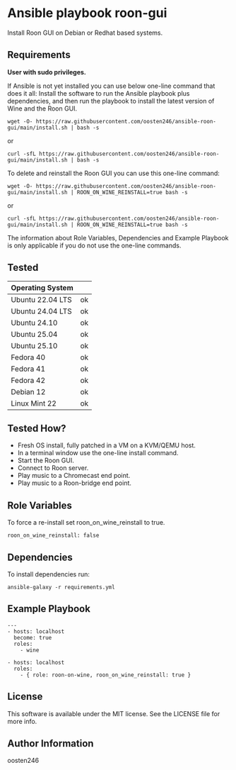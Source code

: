 Ansible playbook roon-gui
=========================

Install Roon GUI on Debian or Redhat based systems.

Requirements
------------
**User with sudo privileges.**

If Ansible is not yet installed you can use below one-line command that does it all: Install the software to run the Ansible playbook plus dependencies, and then run the playbook to install the latest version of Wine and the Roon GUI.

    wget -O- https://raw.githubusercontent.com/oosten246/ansible-roon-gui/main/install.sh | bash -s
or

    curl -sfL https://raw.githubusercontent.com/oosten246/ansible-roon-gui/main/install.sh | bash -s

To delete and reinstall the Roon GUI you can use this one-line command:

    wget -O- https://raw.githubusercontent.com/oosten246/ansible-roon-gui/main/install.sh | ROON_ON_WINE_REINSTALL=true bash -s
or

    curl -sfL https://raw.githubusercontent.com/oosten246/ansible-roon-gui/main/install.sh | ROON_ON_WINE_REINSTALL=true bash -s

The information about Role Variables, Dependencies and Example Playbook is only applicable if you do not use the one-line commands.

Tested
------

|Operating System|  |
|----------------|--|
|Ubuntu 22.04 LTS|ok|
|Ubuntu 24.04 LTS|ok|
|Ubuntu 24.10    |ok|
|Ubuntu 25.04    |ok|
|Ubuntu 25.10    |ok|
|Fedora 40       |ok|
|Fedora 41       |ok|
|Fedora 42       |ok|
|Debian 12       |ok|
|Linux Mint 22   |ok|

Tested How?
-----------
* Fresh OS install, fully patched in a VM on a KVM/QEMU host.
* In a terminal window use the one-line install command.
* Start the Roon GUI.
* Connect to Roon server.
* Play music to a Chromecast end point.
* Play music to a Roon-bridge end point.

Role Variables
--------------
To force a re-install set roon_on_wine_reinstall to true.

    roon_on_wine_reinstall: false

Dependencies
------------
To install dependencies run:

    ansible-galaxy -r requirements.yml

Example Playbook
----------------

    ---
    - hosts: localhost
      become: true
      roles:
        - wine

    - hosts: localhost
      roles:
        - { role: roon-on-wine, roon_on_wine_reinstall: true }

License
-------

This software is available under the MIT license. See the LICENSE file for more info.

Author Information
------------------

oosten246

